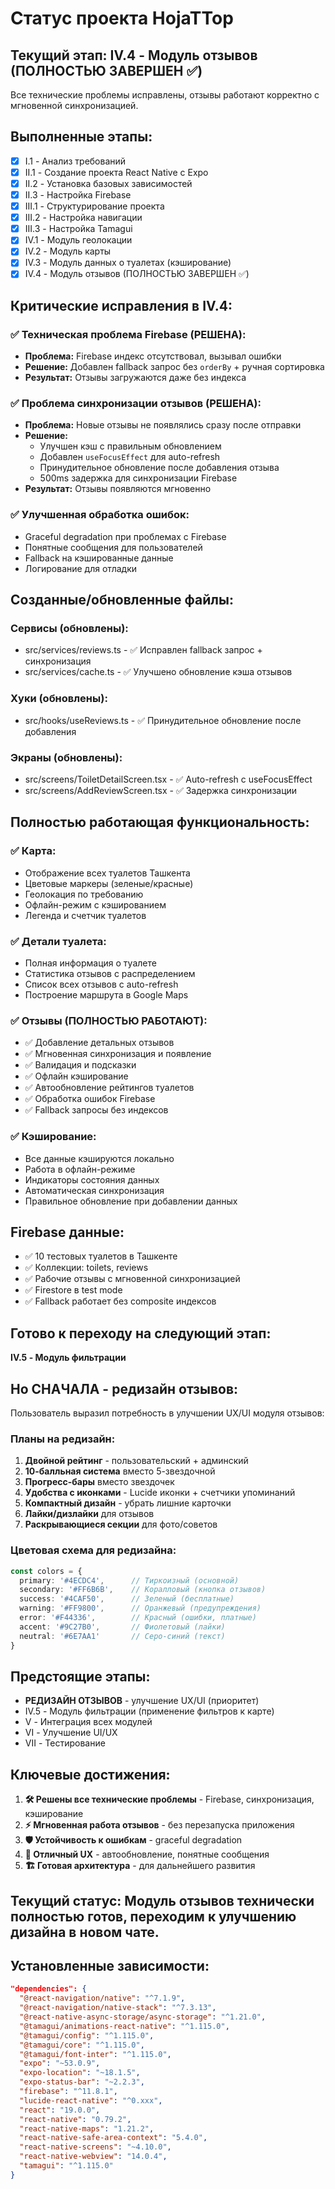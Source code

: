 # **Статус проекта HojaTTop**

## **Текущий этап: IV.4 - Модуль отзывов (ПОЛНОСТЬЮ ЗАВЕРШЕН ✅)**

Все технические проблемы исправлены, отзывы работают корректно с мгновенной синхронизацией.

## **Выполненные этапы:**

- [x] I.1 - Анализ требований
- [x] II.1 - Создание проекта React Native с Expo
- [x] II.2 - Установка базовых зависимостей  
- [x] II.3 - Настройка Firebase
- [x] III.1 - Структурирование проекта
- [x] III.2 - Настройка навигации
- [x] III.3 - Настройка Tamagui
- [x] IV.1 - Модуль геолокации
- [x] IV.2 - Модуль карты
- [x] IV.3 - Модуль данных о туалетах (кэширование)
- [x] IV.4 - Модуль отзывов (ПОЛНОСТЬЮ ЗАВЕРШЕН ✅)

## **Критические исправления в IV.4:**

### ✅ **Техническая проблема Firebase (РЕШЕНА):**
- **Проблема:** Firebase индекс отсутствовал, вызывал ошибки
- **Решение:** Добавлен fallback запрос без `orderBy` + ручная сортировка
- **Результат:** Отзывы загружаются даже без индекса

### ✅ **Проблема синхронизации отзывов (РЕШЕНА):**
- **Проблема:** Новые отзывы не появлялись сразу после отправки
- **Решение:** 
  - Улучшен кэш с правильным обновлением
  - Добавлен `useFocusEffect` для auto-refresh
  - Принудительное обновление после добавления отзыва
  - 500ms задержка для синхронизации Firebase
- **Результат:** Отзывы появляются мгновенно

### ✅ **Улучшенная обработка ошибок:**
- Graceful degradation при проблемах с Firebase
- Понятные сообщения для пользователей
- Fallback на кэшированные данные
- Логирование для отладки

## **Созданные/обновленные файлы:**

### Сервисы (обновлены):
- src/services/reviews.ts - ✅ Исправлен fallback запрос + синхронизация
- src/services/cache.ts - ✅ Улучшено обновление кэша отзывов

### Хуки (обновлены):
- src/hooks/useReviews.ts - ✅ Принудительное обновление после добавления

### Экраны (обновлены):
- src/screens/ToiletDetailScreen.tsx - ✅ Auto-refresh с useFocusEffect
- src/screens/AddReviewScreen.tsx - ✅ Задержка синхронизации

## **Полностью работающая функциональность:**

### ✅ **Карта:**
- Отображение всех туалетов Ташкента
- Цветовые маркеры (зеленые/красные)
- Геолокация по требованию
- Офлайн-режим с кэшированием
- Легенда и счетчик туалетов

### ✅ **Детали туалета:**
- Полная информация о туалете
- Статистика отзывов с распределением
- Список всех отзывов с auto-refresh
- Построение маршрута в Google Maps

### ✅ **Отзывы (ПОЛНОСТЬЮ РАБОТАЮТ):**
- ✅ Добавление детальных отзывов
- ✅ Мгновенная синхронизация и появление
- ✅ Валидация и подсказки
- ✅ Офлайн кэширование
- ✅ Автообновление рейтингов туалетов
- ✅ Обработка ошибок Firebase
- ✅ Fallback запросы без индексов

### ✅ **Кэширование:**
- Все данные кэшируются локально
- Работа в офлайн-режиме
- Индикаторы состояния данных
- Автоматическая синхронизация
- Правильное обновление при добавлении данных

## **Firebase данные:**

- ✅ 10 тестовых туалетов в Ташкенте
- ✅ Коллекции: toilets, reviews
- ✅ Рабочие отзывы с мгновенной синхронизацией
- ✅ Firestore в test mode
- ✅ Fallback работает без composite индексов

## **Готово к переходу на следующий этап:**

**IV.5 - Модуль фильтрации** 

## **Но СНАЧАЛА - редизайн отзывов:**

Пользователь выразил потребность в улучшении UX/UI модуля отзывов:

### **Планы на редизайн:**
1. **Двойной рейтинг** - пользовательский + админский
2. **10-балльная система** вместо 5-звездочной  
3. **Прогресс-бары** вместо звездочек
4. **Удобства с иконками** - Lucide иконки + счетчики упоминаний
5. **Компактный дизайн** - убрать лишние карточки
6. **Лайки/дизлайки** для отзывов
7. **Раскрывающиеся секции** для фото/советов

### **Цветовая схема для редизайна:**
```typescript
const colors = {
  primary: '#4ECDC4',      // Тиркоизный (основной)
  secondary: '#FF6B6B',    // Коралловый (кнопка отзывов)
  success: '#4CAF50',      // Зеленый (бесплатные)
  warning: '#FF9800',      // Оранжевый (предупреждения)
  error: '#F44336',        // Красный (ошибки, платные)
  accent: '#9C27B0',       // Фиолетовый (лайки)
  neutral: '#6E7AA1'       // Серо-синий (текст)
}
```

## **Предстоящие этапы:**

- **РЕДИЗАЙН ОТЗЫВОВ** - улучшение UX/UI (приоритет)
- IV.5 - Модуль фильтрации (применение фильтров к карте)
- V - Интеграция всех модулей
- VI - Улучшение UI/UX
- VII - Тестирование

## **Ключевые достижения:**

1. **🛠️ Решены все технические проблемы** - Firebase, синхронизация, кэширование
2. **⚡ Мгновенная работа отзывов** - без перезапуска приложения  
3. **🛡️ Устойчивость к ошибкам** - graceful degradation
4. **📱 Отличный UX** - автообновление, понятные сообщения
5. **🏗️ Готовая архитектура** - для дальнейшего развития

## **Текущий статус:** Модуль отзывов технически полностью готов, переходим к улучшению дизайна в новом чате.

## **Установленные зависимости:**

```json
"dependencies": {
  "@react-navigation/native": "^7.1.9",
  "@react-navigation/native-stack": "^7.3.13", 
  "@react-native-async-storage/async-storage": "^1.21.0",
  "@tamagui/animations-react-native": "^1.115.0",
  "@tamagui/config": "^1.115.0",
  "@tamagui/core": "^1.115.0", 
  "@tamagui/font-inter": "^1.115.0",
  "expo": "~53.0.9",
  "expo-location": "~18.1.5",
  "expo-status-bar": "~2.2.3",
  "firebase": "^11.8.1",
  "lucide-react-native": "^0.xxx",
  "react": "19.0.0",
  "react-native": "0.79.2", 
  "react-native-maps": "1.21.2",
  "react-native-safe-area-context": "5.4.0",
  "react-native-screens": "~4.10.0",
  "react-native-webview": "14.0.4",
  "tamagui": "^1.115.0"
}
```
